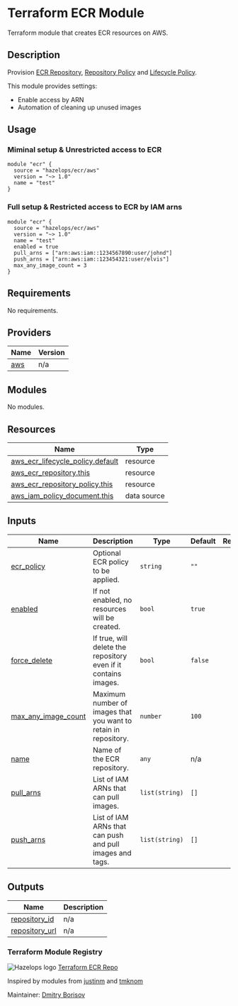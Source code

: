 # Terraform ECR Module



Terraform module that creates ECR resources on AWS.


## Description

Provision [ECR Repository](https://docs.aws.amazon.com/AmazonECR/latest/userguide/Repositories.html),
[Repository Policy](https://docs.aws.amazon.com/AmazonECR/latest/userguide/RepositoryPolicies.html) and
[Lifecycle Policy](https://docs.aws.amazon.com/AmazonECR/latest/userguide/LifecyclePolicies.html).

This module provides settings:

- Enable access by ARN
- Automation of cleaning up unused images

## Usage

### Miminal setup & Unrestricted access to ECR

```hcl
module "ecr" {
  source = "hazelops/ecr/aws"
  version = "~> 1.0"
  name = "test"
}
```

### Full setup & Restricted access to ECR by IAM arns

```hcl
module "ecr" {
  source = "hazelops/ecr/aws"
  version = "~> 1.0"
  name = "test"
  enabled = true
  pull_arns = ["arn:aws:iam::1234567890:user/johnd"]
  push_arns = ["arn:aws:iam::123454321:user/elvis"]
  max_any_image_count = 3
}
```


## Requirements

No requirements.

## Providers

| Name | Version |
|------|---------|
| <a name="provider_aws"></a> [aws](#provider\_aws) | n/a |

## Modules

No modules.

## Resources

| Name | Type |
|------|------|
| [aws_ecr_lifecycle_policy.default](https://registry.terraform.io/providers/hashicorp/aws/latest/docs/resources/ecr_lifecycle_policy) | resource |
| [aws_ecr_repository.this](https://registry.terraform.io/providers/hashicorp/aws/latest/docs/resources/ecr_repository) | resource |
| [aws_ecr_repository_policy.this](https://registry.terraform.io/providers/hashicorp/aws/latest/docs/resources/ecr_repository_policy) | resource |
| [aws_iam_policy_document.this](https://registry.terraform.io/providers/hashicorp/aws/latest/docs/data-sources/iam_policy_document) | data source |

## Inputs

| Name | Description | Type | Default | Required |
|------|-------------|------|---------|:--------:|
| <a name="input_ecr_policy"></a> [ecr\_policy](#input\_ecr\_policy) | Optional ECR policy to be applied. | `string` | `""` | no |
| <a name="input_enabled"></a> [enabled](#input\_enabled) | If not enabled, no resources will be created. | `bool` | `true` | no |
| <a name="input_force_delete"></a> [force\_delete](#input\_force\_delete) | If true, will delete the repository even if it contains images. | `bool` | `false` | no |
| <a name="input_max_any_image_count"></a> [max\_any\_image\_count](#input\_max\_any\_image\_count) | Maximum number of images that you want to retain in repository. | `number` | `100` | no |
| <a name="input_name"></a> [name](#input\_name) | Name of the ECR repository. | `any` | n/a | yes |
| <a name="input_pull_arns"></a> [pull\_arns](#input\_pull\_arns) | List of IAM ARNs that can pull images. | `list(string)` | `[]` | no |
| <a name="input_push_arns"></a> [push\_arns](#input\_push\_arns) | List of IAM ARNs that can push and pull images and tags. | `list(string)` | `[]` | no |

## Outputs

| Name | Description |
|------|-------------|
| <a name="output_repository_id"></a> [repository\_id](#output\_repository\_id) | n/a |
| <a name="output_repository_url"></a> [repository\_url](#output\_repository\_url) | n/a |

### Terraform Module Registry

![Hazelops logo](https://avatars0.githubusercontent.com/u/63737915?s=25&v=4) [Terraform ECR Repo
](https://registry.terraform.io/modules/hazelops/ecr/aws)

Inspired by modules from [justinm](https://registry.terraform.io/modules/justinm) and [tmknom](https://registry.terraform.io/modules/tmknom)

Maintainer: [Dmitry Borisov](https://github.com/kobrikx)
